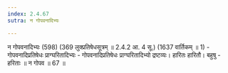 ```yaml
---
index: 2.4.67
sutra: न गोपवनादिभ्यः

---
```

 न गोपवनादिभ्यः (598) (369 लुक्प्रतिषेधसूत्रम् ॥ 2.4.2 आ. 4 सू.) (1637 वार्तिकम् ॥ 1) - गोपवनादिप्रतिषेधः प्राग्घरितादिभ्यः - गोपवनादिप्रतिषेधः प्राग्घरितादिभ्यो द्रष्टव्यः। हारितः हारितौ। बहुषु  -  हरिताः ॥ न गोपव ॥ 67 ॥ 
